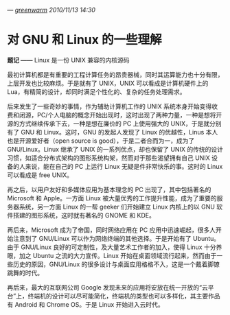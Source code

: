 ---
---

— _[greenwarm](mailto:siliang.cao@gmail.com "siliang.cao@gmail.com") 2010/11/13 14:30_

# 对 GNU 和 Linux 的一些理解

**题记 ——** Linux 是一份 UNIX 兼容的内核源码

最初计算机都是有重要的工程计算任务的昂贵器械，同时其运算能力也十分有限，上层开发也比较麻烦。于是就有了 UNIX，UNIX 可以看成是计算机硬件上的 Lua，有精简的设计，却同时满足个性化的、复杂的任务处理需求。

后来发生了一些奇妙的事情，作为辅助计算机工作的 UNIX 系统本身开始变得收费和闭源，PC/个人电脑的概念开始出现时，这时出现了两种力量，一种是想将开源的方式继续传承下去，一种是想在廉价的 PC 上使用强大的 UNIX，于是就分别有了 GNU 和 Linux。这时，GNU 的发起人发现了 Linux 的优越性，Linus 本人也是开源爱好者（open source is good），于是二者合而为一，成为了 GNU/Linux。Linux 继承了 UNIX 的一系列优点，却也保留了 UNIX 的传统的设计习惯，如适合分布式架构的图形系统构架，然而对于那些渴望拥有自己 UNIX 设备的人来说，能在自己的 PC 上运行 Linux 无疑是件非常快乐的事。这时的 Linux 可以看成是 free UNIX。

再之后，以用户友好和多媒体应用为基本理念的 PC 出现了，其中包括著名的 Microsoft 和 Apple。一方面 Linux 被大量优秀的工作提升性能，成为了重要的服务器系统，另一方面 Linux 的一帮 geeker 们开始建立 Linux 内核上的以 GNU 软件搭建的图形系统，这时就有著名的 GNOME 和 KDE。

再后来，Microsoft 成为了帝国，同时网络应用在 PC 应用中迅速崛起，很多人开始注意到了 GNU/Linux 可以作为网络终端的其他选择。于是开始有了 Ubuntu。由于 GNU/Linux 良好的可定制性，及大量艺术工作者的加入，使得 Linux 十分养眼，加之 Ubuntu 之流的大力宣传。Linux 开始在桌面领域流行起来，然而由于一些历史的原因，GNU/Linux 的很多设计与桌面应用格格不入，这是一个戴着脚镣跳舞的时代。

再后来，最大的互联网公司 Google 发现未来的应用将安放在统一开放的“云平台”上，终端机的设计可以尽可能简化，终端机的类型也可以多样化，其主要作品有 Android 和 Chrome OS。于是 Linux 开始进入云时代。
